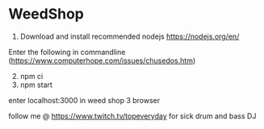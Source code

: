 # WeedShop
1. Download and install recommended nodejs https://nodejs.org/en/

Enter the following in commandline (https://www.computerhope.com/issues/chusedos.htm)

2. npm ci
3. npm start


enter localhost:3000 in weed shop 3 browser

follow me @ https://www.twitch.tv/topeveryday for sick drum and bass DJ
